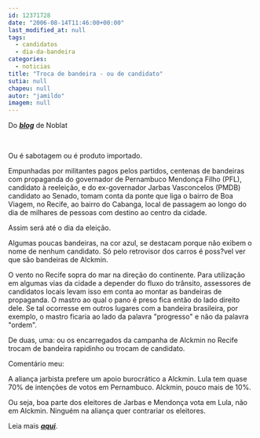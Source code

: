 ```yaml
---
id: 12371728
date: "2006-08-14T11:46:00+00:00"
last_modified_at: null
tags:
  - candidatos
  - dia-da-bandeira
categories:
  - noticias
title: "Troca de bandeira - ou de candidato"
sutia: null
chapeu: null
autor: "jamildo"
imagem: null
---
```

<p>Do <strong><em><a href="http://fivenews.sjcc.com.br/&quot;https:/www.noblat.com.br/&quot;">blog</a></em></strong> de Noblat</p>
<p>&nbsp;</p>
<p>Ou &eacute; sabotagem ou &eacute; produto importado.</p>
<p>Empunhadas por militantes pagos pelos partidos, centenas de bandeiras com propaganda do governador de Pernambuco Mendon&ccedil;a Filho (PFL), candidato &agrave; reelei&ccedil;&atilde;o, e do ex-governador Jarbas Vasconcelos (PMDB) candidato ao Senado, tomam conta da ponte que liga o bairro de Boa Viagem, no Recife, ao bairro do Cabanga, local de passagem ao longo do dia de milhares de pessoas com destino ao centro da cidade.</p>
<p>Assim ser&aacute; at&eacute; o dia da elei&ccedil;&atilde;o.</p>
<p>Algumas poucas bandeiras, na cor azul, se destacam porque n&atilde;o exibem o nome de nenhum candidato. S&oacute; pelo retrovisor dos carros &eacute; poss?vel ver que s&atilde;o bandeiras de Alckmin.</p>
<p>O vento no Recife sopra do mar na dire&ccedil;&atilde;o do continente. Para utiliza&ccedil;&atilde;o em algumas vias da cidade a depender do fluxo do tr&acirc;nsito, assessores de candidatos locais levam isso em conta ao montar as bandeiras de propaganda. O mastro ao qual o pano &eacute; preso fica ent&atilde;o do lado direito dele. Se tal ocorresse em outros lugares com a bandeira brasileira, por exemplo, o mastro ficaria ao lado da palavra "progresso" e n&atilde;o da palavra "ordem".</p>
<p>De duas, uma: ou os encarregados da campanha de Alckmin no Recife trocam de bandeira rapidinho ou trocam de candidato.</p>
<p>Coment&aacute;rio meu:</p>
<p>A alian&ccedil;a jarbista prefere um apoio burocr&aacute;tico a Alckmin. Lula tem quase 70% de inten&ccedil;&otilde;es de votos em Pernambuco. Alckmin, pouco mais de 10%.</p>
<p>Ou seja, boa parte dos eleitores de Jarbas e Mendon&ccedil;a vota em Lula, n&atilde;o em Alckmin. Ningu&eacute;m na alian&ccedil;a quer contrariar os eleitores.</p>
<p>Leia mais <strong><em><a href="http://fivenews.sjcc.com.br/&quot;https:/jc3.uol.com.br/blogs/jc/2006/07/29/index.php#343&quot;">aqui</a></em></strong>.</p>
